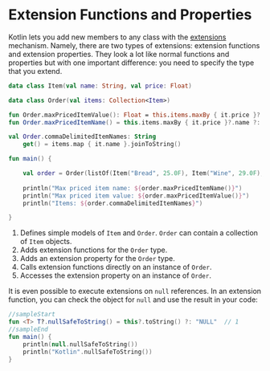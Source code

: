 # Extension Functions and Properties

Kotlin lets you add new members to any class with the [extensions](https://kotlinlang.org/docs/reference/extensions.html) mechanism. Namely, there are two types of extensions: extension functions and extension properties. They look a lot like normal functions and properties but with one important difference: you need to specify the type that you extend.

<div class="language-kotlin" theme="idea" data-min-compiler-version="1.3">

```kotlin
data class Item(val name: String, val price: Float)                                   // 1  

data class Order(val items: Collection<Item>)  

fun Order.maxPricedItemValue(): Float = this.items.maxBy { it.price }?.price ?: 0F    // 2  
fun Order.maxPricedItemName() = this.items.maxBy { it.price }?.name ?: "NO_PRODUCTS"

val Order.commaDelimitedItemNames: String                                             // 3
    get() = items.map { it.name }.joinToString()

fun main() {

    val order = Order(listOf(Item("Bread", 25.0F), Item("Wine", 29.0F), Item("Water", 12.0F)))
    
    println("Max priced item name: ${order.maxPricedItemName()}")                     // 4
    println("Max priced item value: ${order.maxPricedItemValue()}")
    println("Items: ${order.commaDelimitedItemNames}")                                // 5

}
```

</div>

1. Defines simple models of `Item` and `Order`. `Order` can contain a collection of `Item` objects.
2. Adds extension functions for the `Order` type.  
3. Adds an extension property for the `Order` type.
4. Calls extension functions directly on an instance of `Order`.
5. Accesses the extension property on an instance of `Order`.

It is even possible to execute extensions on `null` references. In an extension function, you can check the object for `null` and use the result in your code:
   
<div class="language-kotlin" theme="idea" data-min-compiler-version="1.3">

```kotlin
//sampleStart
fun <T> T?.nullSafeToString() = this?.toString() ?: "NULL"  // 1
//sampleEnd
fun main() {
    println(null.nullSafeToString())
    println("Kotlin".nullSafeToString())
}
```

</div>
